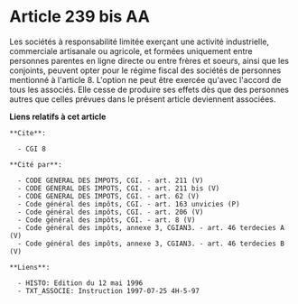 # Article 239 bis AA

Les sociétés à responsabilité limitée exerçant une activité industrielle, commerciale artisanale ou agricole, et formées
uniquement entre personnes parentes en ligne directe ou entre frères et soeurs, ainsi que les conjoints, peuvent opter pour
le régime fiscal des sociétés de personnes mentionné à l'article 8. L'option ne peut être exercée qu'avec l'accord de tous
les associés. Elle cesse de produire ses effets dès que des personnes autres que celles prévues dans le présent article
deviennent associées.

**Liens relatifs à cet article**

	**Cite**:

	  - CGI 8

	**Cité par**:

	  - CODE GENERAL DES IMPOTS, CGI. - art. 211 (V)
	  - CODE GENERAL DES IMPOTS, CGI. - art. 211 bis (V)
	  - CODE GENERAL DES IMPOTS, CGI. - art. 62 (V)
	  - Code général des impôts, CGI. - art. 163 unvicies (P)
	  - Code général des impôts, CGI. - art. 206 (V)
	  - Code général des impôts, CGI. - art. 8 (V)
	  - Code général des impôts, annexe 3, CGIAN3. - art. 46 terdecies A (V)
	  - Code général des impôts, annexe 3, CGIAN3. - art. 46 terdecies B (V)

	**Liens**:

	  - HISTO: Edition du 12 mai 1996
	  - TXT_ASSOCIE: Instruction 1997-07-25 4H-5-97

